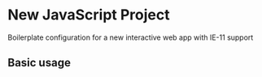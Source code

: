 # New JavaScript Project

Boilerplate configuration for a new interactive web app with IE-11 support

## Basic usage

